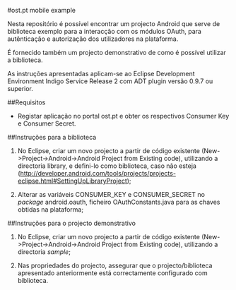 #ost.pt mobile example

Nesta repositório é possível encontrar um projecto Android que serve de biblioteca exemplo para a interacção com os módulos OAuth, para autênticação e autorização dos utilizadores na plataforma.

É fornecido também um projecto demonstrativo de como é possível utilizar a biblioteca.

As instruções apresentadas aplicam-se ao Eclipse Development Environment Indigo Service Release 2 com ADT plugin versão 0.9.7 ou superior.

##Requisitos

* Registar aplicação no portal ost.pt e obter os respectivos Consumer Key e Consumer Secret.

##Instruções para a biblioteca


1. No Eclipse, criar um novo projecto a partir de código existente (New->Project->Android->Android Project from Existing code), utilizando a directoria library, e defini-lo como biblioteca, caso não esteja (http://developer.android.com/tools/projects/projects-eclipse.html#SettingUpLibraryProject);

2. Alterar as variáveis CONSUMER_KEY e CONSUMER_SECRET no *package* android.oauth, ficheiro OAuthConstants.java para as chaves obtidas na plataforma;


##Instruções para o projecto demonstrativo


1. No Eclipse, criar um novo projecto a partir de código existente (New->Project->Android->Android Project from Existing code), utilizando a directoria *sample*;

2. Nas propriedades do projecto, assegurar que o projecto/biblioteca apresentado anteriormente está correctamente configurado com biblioteca.
